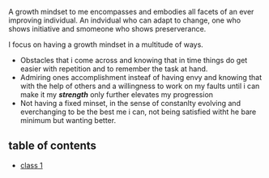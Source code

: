A growth mindset to me encompasses and embodies all facets of an ever improving individual. An indvidual who can adapt to change, one who shows initiative and smomeone who shows preserverance. 

I focus on having a growth mindset in a multitude of ways.
* Obstacles that i come across and knowing that in time things do get easier with  repetition and to remember the task at hand.
* Admiring ones accomplishment insteaf of having envy and knowing that with the help of others and a willingness to work on my faults until i can make it my ***strength*** only further elevates my progression
* Not having a fixed minset, in the sense of constanlty evolving and everchanging to be the best me i can, not being satisfied witht he bare  minimum but wanting better.

## table of contents

* [class 1](Class1.md)
